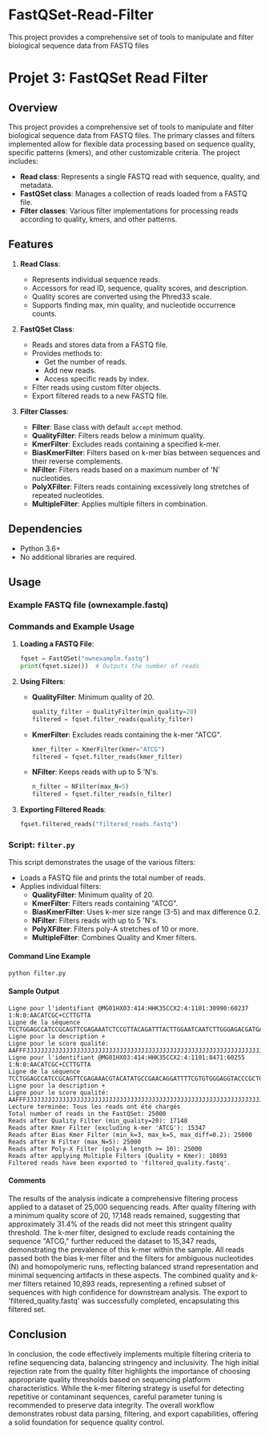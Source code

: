 # FastQSet-Read-Filter
This project provides a comprehensive set of tools to manipulate and filter biological sequence data from FASTQ files
# Projet 3: FastQSet Read Filter

## Overview

This project provides a comprehensive set of tools to manipulate and filter biological sequence data from FASTQ files. The primary classes and filters implemented allow for flexible data processing based on sequence quality, specific patterns (kmers), and other customizable criteria. The project includes:

- **Read class**: Represents a single FASTQ read with sequence, quality, and metadata.
- **FastQSet class**: Manages a collection of reads loaded from a FASTQ file.
- **Filter classes**: Various filter implementations for processing reads according to quality, kmers, and other patterns.

## Features

1. **Read Class**:
   - Represents individual sequence reads.
   - Accessors for read ID, sequence, quality scores, and description.
   - Quality scores are converted using the Phred33 scale.
   - Supports finding max, min quality, and nucleotide occurrence counts.

2. **FastQSet Class**:
   - Reads and stores data from a FASTQ file.
   - Provides methods to:
     - Get the number of reads.
     - Add new reads.
     - Access specific reads by index.
   - Filter reads using custom filter objects.
   - Export filtered reads to a new FASTQ file.

3. **Filter Classes**:
   - **Filter**: Base class with default `accept` method.
   - **QualityFilter**: Filters reads below a minimum quality.
   - **KmerFilter**: Excludes reads containing a specified k-mer.
   - **BiasKmerFilter**: Filters based on k-mer bias between sequences and their reverse complements.
   - **NFilter**: Filters reads based on a maximum number of 'N' nucleotides.
   - **PolyXFilter**: Filters reads containing excessively long stretches of repeated nucleotides.
   - **MultipleFilter**: Applies multiple filters in combination.

## Dependencies
- Python 3.6+
- No additional libraries are required.

## Usage

### Example FASTQ file (ownexample.fastq)

### Commands and Example Usage

1. **Loading a FASTQ File**:
   ```python
   fqset = FastQSet("ownexample.fastq")
   print(fqset.size())  # Outputs the number of reads
   ```

2. **Using Filters**:
   - **QualityFilter**: Minimum quality of 20.
     ```python
     quality_filter = QualityFilter(min_quality=20)
     filtered = fqset.filter_reads(quality_filter)
     ```
   - **KmerFilter**: Excludes reads containing the k-mer "ATCG".
     ```python
     kmer_filter = KmerFilter(kmer="ATCG")
     filtered = fqset.filter_reads(kmer_filter)
     ```
   - **NFilter**: Keeps reads with up to 5 'N's.
     ```python
     n_filter = NFilter(max_N=5)
     filtered = fqset.filter_reads(n_filter)
     ```

3. **Exporting Filtered Reads**:
   ```python
   fqset.filtered_reads("filtered_reads.fastq")
   ```

### Script: `filter.py`

This script demonstrates the usage of the various filters:

- Loads a FASTQ file and prints the total number of reads.
- Applies individual filters:
  - **QualityFilter**: Minimum quality of 20.
  - **KmerFilter**: Filters reads containing "ATCG".
  - **BiasKmerFilter**: Uses k-mer size range (3-5) and max difference 0.2.
  - **NFilter**: Filters reads with up to 5 'N's.
  - **PolyXFilter**: Filters poly-A stretches of 10 or more.
  - **MultipleFilter**: Combines Quality and Kmer filters.

#### Command Line Example
```bash
python filter.py
```

#### Sample Output
```
Ligne pour l'identifiant @MG01HX03:414:HHK35CCX2:4:1101:30990:60237 1:N:0:AACATCGC+CCTTGTTA
Ligne de la séquence TCCTGGAGCCATCCGCAGTTCGAGAAATCTCCGTTACAGATTTACTTGGAATCAATCTTGGGAGACGATGAATGGAGCTCAACTTATGAAGCAATCGATCCGGTTGTGCCGCCGATGCATTGGAACGAGGCTGGGAAAATTTTCCAACCGC
Ligne pour la description +
Ligne pour le score qualité:  AAFFFJJJJJJJJJJJJJJJJJJJJJJJJJJJJJJJJJJJJJJJJJJJJJJJJJJJJJJJJJJJJJJJJJJJJJJJJJJJJJJJJJJJJJJJJJJJJJJJJJJJJJJJJJJJJJJJJJJFJJJJJJJJJJJJJJJJJJJJJJJJJJJJJJJ
Ligne pour l'identifiant @MG01HX03:414:HHK35CCX2:4:1101:8471:60255 1:N:0:AACATCGC+CCTTGTTA
Ligne de la séquence TCCTGGAGCCATCCGCAGTTCGAGAAACGTACATATGCCGAACAGGATTTTCGTGTGGGAGGTACCCGCTGGCATCGTCTGTTGCGCATGCCGGTCCGCGGACTGGATGGCGATAGTGCGCCGCTGCCGCCGCATACTACGGAACGCATTG
Ligne pour la description +
Ligne pour le score qualité:  AAFFFJJJJJJJJJJJJJJJJJJJJJJJJJJJJJJJJJJJJJJJJJJJJJJJJJJJJJJJJJJJJJJJJJJJJJJJJJJJJJJJJJJJJJJJJJJJJJJJJJJJJJJJJJJJJJJJJJJJJJJJJJJJJJJJJJJJJJJJJJJJJJJJJJJ
Lecture terminée: Tous les reads ont été chargés
Total number of reads in the FastQSet: 25000
Reads after Quality Filter (min_quality=20): 17148
Reads after Kmer Filter (excluding k-mer 'ATCG'): 15347
Reads after Bias Kmer Filter (min_k=3, max_k=5, max_diff=0.2): 25000
Reads after N Filter (max_N=5): 25000
Reads after Poly-X Filter (poly-A length >= 10): 25000
Reads after applying Multiple Filters (Quality + Kmer): 10893
Filtered reads have been exported to 'filtered_quality.fastq'.
```

#### Comments
The results of the analysis indicate a comprehensive filtering process applied to a dataset of 25,000 sequencing reads. After quality filtering with a minimum quality score of 20, 17,148 reads remained, suggesting that approximately 31.4% of the reads did not meet this stringent quality threshold. The k-mer filter, designed to exclude reads containing the sequence "ATCG," further reduced the dataset to 15,347 reads, demonstrating the prevalence of this k-mer within the sample. All reads passed both the bias k-mer filter and the filters for ambiguous nucleotides (N) and homopolymeric runs, reflecting balanced strand representation and minimal sequencing artifacts in these aspects. The combined quality and k-mer filters retained 10,893 reads, representing a refined subset of sequences with high confidence for downstream analysis. The export to 'filtered_quality.fastq' was successfully completed, encapsulating this filtered set.



## Conclusion
In conclusion, the code effectively implements multiple filtering criteria to refine sequencing data, balancing stringency and inclusivity. The high initial rejection rate from the quality filter highlights the importance of choosing appropriate quality thresholds based on sequencing platform characteristics. While the k-mer filtering strategy is useful for detecting repetitive or contaminant sequences, careful parameter tuning is recommended to preserve data integrity. The overall workflow demonstrates robust data parsing, filtering, and export capabilities, offering a solid foundation for sequence quality control.
